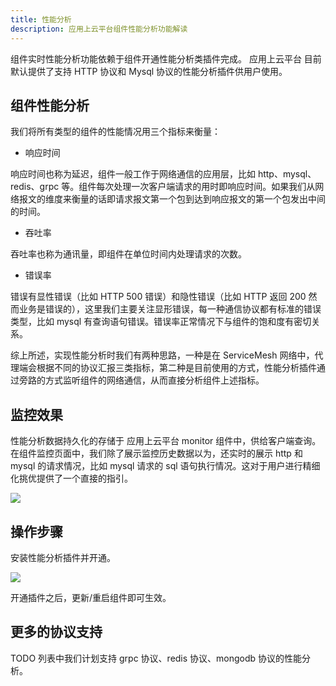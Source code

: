 ```yaml
---
title: 性能分析
description: 应用上云平台组件性能分析功能解读
---
```


组件实时性能分析功能依赖于组件开通性能分析类插件完成。 应用上云平台 目前默认提供了支持 HTTP 协议和 Mysql 协议的性能分析插件供用户使用。

## 组件性能分析

我们将所有类型的组件的性能情况用三个指标来衡量：

- 响应时间

响应时间也称为延迟，组件一般工作于网络通信的应用层，比如 http、mysql、redis、grpc 等。组件每次处理一次客户端请求的用时即响应时间。如果我们从网络报文的维度来衡量的话即请求报文第一个包到达到响应报文的第一个包发出中间的时间。

- 吞吐率

吞吐率也称为通讯量，即组件在单位时间内处理请求的次数。

- 错误率

错误有显性错误（比如 HTTP 500 错误）和隐性错误（比如 HTTP 返回 200 然而业务是错误的），这里我们主要关注显形错误，每一种通信协议都有标准的错误类型，比如 mysql 有查询语句错误。错误率正常情况下与组件的饱和度有密切关系。

综上所述，实现性能分析时我们有两种思路，一种是在 ServiceMesh 网络中，代理端会根据不同的协议汇报三类指标，第二种是目前使用的方式，性能分析插件通过旁路的方式监听组件的网络通信，从而直接分析组件上述指标。

## 监控效果

性能分析数据持久化的存储于 应用上云平台 monitor 组件中，供给客户端查询。在组件监控页面中，我们除了展示监控历史数据以为，还实时的展示 http 和 mysql 的请求情况，比如 mysql 请求的 sql 语句执行情况。这对于用户进行精细化挑优提供了一个直接的指引。

![](https://static.goodrain.com/docs/5.6/use-manual/component-manage/monitor/performance-analysis.png)



## 操作步骤

安装性能分析插件并开通。

![](https://static.goodrain.com/docs/5.6/use-manual/component-manage/monitor/open-plugin.png)

开通插件之后，更新/重启组件即可生效。

## 更多的协议支持

TODO 列表中我们计划支持 grpc 协议、redis 协议、mongodb 协议的性能分析。
